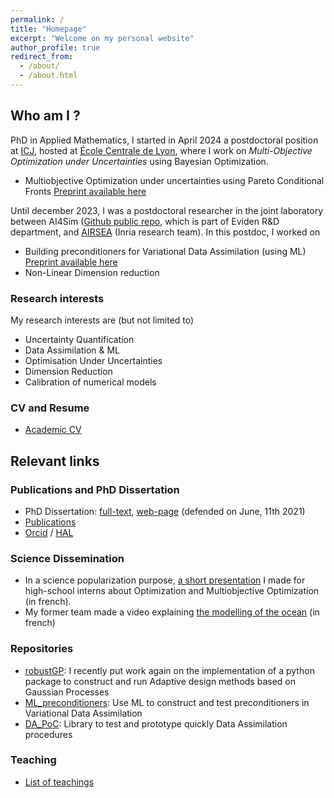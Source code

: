 ```yaml
---
permalink: /
title: "Homepage"
excerpt: "Welcome on my personal website"
author_profile: true
redirect_from: 
  - /about/
  - /about.html
---
```


## Who am I ?

PhD in Applied Mathematics, I started in April 2024 a postdoctoral position at [ICJ](https://math.univ-lyon1.fr/icj), hosted at [École Centrale de Lyon](https://www.ec-lyon.fr/en/research/research-centrale-lyon), where I work on *Multi-Objective Optimization under Uncertainties* using Bayesian Optimization.
* Multiobjective Optimization under uncertainties using Pareto Conditional Fronts [Preprint available here](https://hal.science/hal-04994978)

Until december 2023, I was a postdoctoral researcher in the joint
laboratory between AI4Sim ([Github public
repo](https://github.com/AI4SIM), which is part of Eviden R&D
department, and [AIRSEA](https://team.inria.fr/airsea/en/) (Inria
research team).
In this postdoc, I worked on 
* Building preconditioners for Variational Data Assimilation (using ML) [Preprint available here](https://hal.science/hal-04707967)
* Non-Linear Dimension reduction

### Research interests

My research interests are (but not limited to)
* Uncertainty Quantification
* Data Assimilation & ML
* Optimisation Under Uncertainties
* Dimension Reduction
* Calibration of numerical models
 
### CV and Resume
* [Academic CV](https://vtrappler.github.io/files/TRAPPLER_academic_CV.pdf)
<!--* [Professional Resume](https://vtrappler.github.io/files/professional_resume_TRAPPLER.pdf) -->

## Relevant links


### Publications and PhD Dissertation
* PhD Dissertation: [full-text](https://vtrappler.github.io/files/trappler_dissertation.pdf), [web-page](https://vtrappler.github.io/publication/2021-06-11-parameter-control-in-the-presence-of-uncertainties) (defended on June, 11th 2021)
* [Publications](/publications/)
* [Orcid](https://orcid.org/0000-0003-4620-4861) / [HAL](https://cv.hal.science/victor-trappler)

### Science Dissemination
* In a science popularization purpose, [a short presentation](https://vtrappler.github.io/files/MOO_stage_2nd-1.pdf) I made for high-school interns about Optimization and Multiobjective Optimization (in french).
* My former team made a video explaining [the modelling of the ocean](https://www.youtube.com/watch?v=pyVq1ibag_g&ab_channel=L%27EspritSorcierTV) (in french)

### Repositories
* [robustGP](https://github.com/VTrappler/robustGP/tree/dev): I recently put work again on the implementation of a python package to construct and run Adaptive design methods based on Gaussian Processes
* [ML_preconditioners](https://github.com/VTrappler/ML_preconditioners): Use ML to construct and test preconditioners in Variational Data Assimilation
* [DA_PoC](https://github.com/VTrappler/DA_PoC): Library to test and prototype quickly Data Assimilation procedures

### Teaching
* [List of teachings](/teaching/)


<!-- * [GitLab repository dedicated to my PhD (in French)](https://gitlab.inria.fr/vtrapple/These) -->




